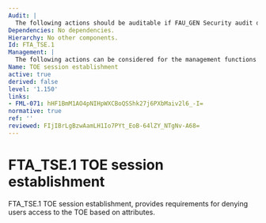 ```yaml
---
Audit: |
  The following actions should be auditable if FAU_GEN Security audit data generation is included in the PP, PP-Module, functional package or ST: a) minimal: Denial of a session establishment due to the session establishment mechanism; b) basic: All attempts at establishment of a user session; c) detailed: Capture of the value of the selected access parameters.
Dependencies: No dependencies.
Hierarchy: No other components.
Id: FTA_TSE.1
Management: |
  The following actions can be considered for the management functions in FMT: a) management of the session establishment conditions by the authorized administrator.
Name: TOE session establishment
active: true
derived: false
level: '1.150'
links:
- FML-071: hHF1BmM1AO4pNIHpWXCBoQSShk27j6PXbMaiv2l6_-I=
normative: true
ref: ''
reviewed: FIjIBrLgBzwAamLH1Io7PYt_EoB-64lZY_NTgNv-A68=
---
```


# FTA_TSE.1 TOE session establishment

FTA_TSE.1 TOE session establishment, provides requirements for denying users access to the TOE based on attributes.